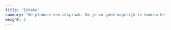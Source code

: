 ```yaml
---
title: "Intake"
summary: "We plannen een afspraak. Om je zo goed mogelijk te kunnen helpen, stuur ik een vragenlijst die je invult en terugstuurt."
weight: 1
---
```

